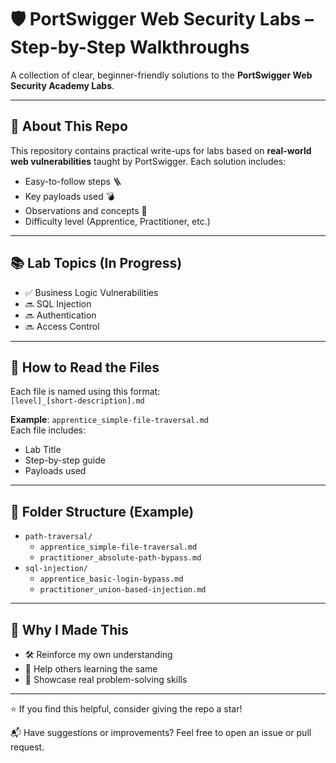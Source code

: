 # 🛡️ PortSwigger Web Security Labs – Step-by-Step Walkthroughs

A collection of clear, beginner-friendly solutions to the **PortSwigger Web Security Academy Labs**.

---

## 🧭 About This Repo

This repository contains practical write-ups for labs based on **real-world web vulnerabilities** taught by PortSwigger. Each solution includes:

- Easy-to-follow steps 🪜  
- Key payloads used 💣  
- Observations and concepts 🧠  
- Difficulty level (Apprentice, Practitioner, etc.)

---

## 📚 Lab Topics (In Progress)

- ✅ Business Logic Vulnerabilities
- 🔜 SQL Injection  
- 🔜 Authentication  
- 🔜 Access Control

---

## 🔎 How to Read the Files

Each file is named using this format:  
`[level]_[short-description].md`

**Example**: `apprentice_simple-file-traversal.md`  
Each file includes:
- Lab Title  
- Step-by-step guide  
- Payloads used

---

## 📁 Folder Structure (Example)

- `path-traversal/`
  - `apprentice_simple-file-traversal.md`
  - `practitioner_absolute-path-bypass.md`
- `sql-injection/`
  - `apprentice_basic-login-bypass.md`
  - `practitioner_union-based-injection.md`

---

## 🚀 Why I Made This

- 🛠 Reinforce my own understanding  
- 🧩 Help others learning the same  
- 💼 Showcase real problem-solving skills  

---

⭐ If you find this helpful, consider giving the repo a star!

📬 Have suggestions or improvements? Feel free to open an issue or pull request.
